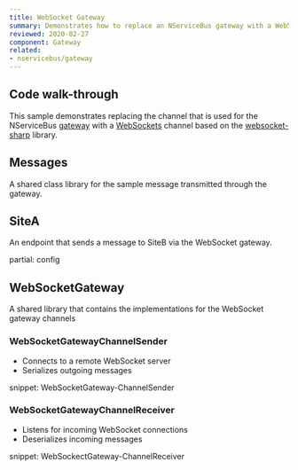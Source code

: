 ```yaml
---
title: WebSocket Gateway
summary: Demonstrates how to replace an NServiceBus gateway with a WebSockets channel
reviewed: 2020-02-27
component: Gateway
related:
- nservicebus/gateway
---
```



## Code walk-through

This sample demonstrates replacing the channel that is used for the NServiceBus [gateway](/nservicebus/gateway/) with a [WebSockets](https://tools.ietf.org/html/rfc6455) channel based on the [websocket-sharp](https://sta.github.io/websocket-sharp/) library.


## Messages

A shared class library for the sample message transmitted through the gateway.


## SiteA

An endpoint that sends a message to SiteB via the WebSocket gateway.


partial: config


## WebSocketGateway

A shared library that contains the implementations for the WebSocket gateway channels


### WebSocketGatewayChannelSender

* Connects to a remote WebSocket server
* Serializes outgoing messages

snippet: WebSocketGateway-ChannelSender


### WebSocketGatewayChannelReceiver

* Listens for incoming WebSocket connections
* Deserializes incoming messages

snippet: WebSockectGateway-ChannelReceiver